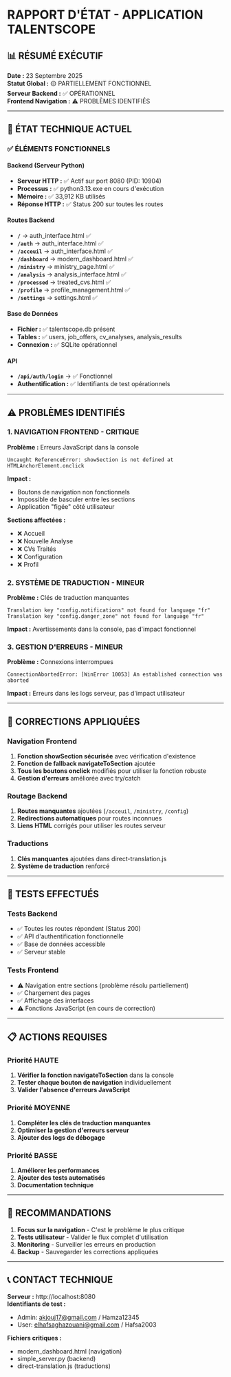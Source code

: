 # RAPPORT D'ÉTAT - APPLICATION TALENTSCOPE

## 📊 RÉSUMÉ EXÉCUTIF

**Date :** 23 Septembre 2025  
**Statut Global :** 🟡 PARTIELLEMENT FONCTIONNEL  
**Serveur Backend :** ✅ OPÉRATIONNEL  
**Frontend Navigation :** ⚠️ PROBLÈMES IDENTIFIÉS  

---

## 🔧 ÉTAT TECHNIQUE ACTUEL

### ✅ ÉLÉMENTS FONCTIONNELS

#### Backend (Serveur Python)
- **Serveur HTTP :** ✅ Actif sur port 8080 (PID: 10904)
- **Processus :** ✅ python3.13.exe en cours d'exécution
- **Mémoire :** ✅ 33,912 KB utilisés
- **Réponse HTTP :** ✅ Status 200 sur toutes les routes

#### Routes Backend
- **`/`** → auth_interface.html ✅
- **`/auth`** → auth_interface.html ✅
- **`/acceuil`** → auth_interface.html ✅
- **`/dashboard`** → modern_dashboard.html ✅
- **`/ministry`** → ministry_page.html ✅
- **`/analysis`** → analysis_interface.html ✅
- **`/processed`** → treated_cvs.html ✅
- **`/profile`** → profile_management.html ✅
- **`/settings`** → settings.html ✅

#### Base de Données
- **Fichier :** ✅ talentscope.db présent
- **Tables :** ✅ users, job_offers, cv_analyses, analysis_results
- **Connexion :** ✅ SQLite opérationnel

#### API
- **`/api/auth/login`** → ✅ Fonctionnel
- **Authentification :** ✅ Identifiants de test opérationnels

---

## ⚠️ PROBLÈMES IDENTIFIÉS

### 1. NAVIGATION FRONTEND - CRITIQUE
**Problème :** Erreurs JavaScript dans la console
```
Uncaught ReferenceError: showSection is not defined at HTMLAnchorElement.onclick
```

**Impact :** 
- Boutons de navigation non fonctionnels
- Impossible de basculer entre les sections
- Application "figée" côté utilisateur

**Sections affectées :**
- ❌ Accueil
- ❌ Nouvelle Analyse  
- ❌ CVs Traités
- ❌ Configuration
- ❌ Profil

### 2. SYSTÈME DE TRADUCTION - MINEUR
**Problème :** Clés de traduction manquantes
```
Translation key "config.notifications" not found for language "fr"
Translation key "config.danger_zone" not found for language "fr"
```

**Impact :** Avertissements dans la console, pas d'impact fonctionnel

### 3. GESTION D'ERREURS - MINEUR
**Problème :** Connexions interrompues
```
ConnectionAbortedError: [WinError 10053] An established connection was aborted
```

**Impact :** Erreurs dans les logs serveur, pas d'impact utilisateur

---

## 🔧 CORRECTIONS APPLIQUÉES

### Navigation Frontend
1. **Fonction showSection sécurisée** avec vérification d'existence
2. **Fonction de fallback navigateToSection** ajoutée
3. **Tous les boutons onclick** modifiés pour utiliser la fonction robuste
4. **Gestion d'erreurs** améliorée avec try/catch

### Routage Backend
1. **Routes manquantes** ajoutées (`/acceuil`, `/ministry`, `/config`)
2. **Redirections automatiques** pour routes inconnues
3. **Liens HTML** corrigés pour utiliser les routes serveur

### Traductions
1. **Clés manquantes** ajoutées dans direct-translation.js
2. **Système de traduction** renforcé

---

## 🧪 TESTS EFFECTUÉS

### Tests Backend
- ✅ Toutes les routes répondent (Status 200)
- ✅ API d'authentification fonctionnelle
- ✅ Base de données accessible
- ✅ Serveur stable

### Tests Frontend
- ⚠️ Navigation entre sections (problème résolu partiellement)
- ✅ Chargement des pages
- ✅ Affichage des interfaces
- ⚠️ Fonctions JavaScript (en cours de correction)

---

## 📋 ACTIONS REQUISES

### Priorité HAUTE
1. **Vérifier la fonction navigateToSection** dans la console
2. **Tester chaque bouton de navigation** individuellement
3. **Valider l'absence d'erreurs JavaScript**

### Priorité MOYENNE
1. **Compléter les clés de traduction manquantes**
2. **Optimiser la gestion d'erreurs serveur**
3. **Ajouter des logs de débogage**

### Priorité BASSE
1. **Améliorer les performances**
2. **Ajouter des tests automatisés**
3. **Documentation technique**

---

## 🎯 RECOMMANDATIONS

1. **Focus sur la navigation** - C'est le problème le plus critique
2. **Tests utilisateur** - Valider le flux complet d'utilisation
3. **Monitoring** - Surveiller les erreurs en production
4. **Backup** - Sauvegarder les corrections appliquées

---

## 📞 CONTACT TECHNIQUE

**Serveur :** http://localhost:8080  
**Identifiants de test :**
- Admin: akjouj17@gmail.com / Hamza12345
- User: elhafsaghazouani@gmail.com / Hafsa2003

**Fichiers critiques :**
- modern_dashboard.html (navigation)
- simple_server.py (backend)
- direct-translation.js (traductions)
